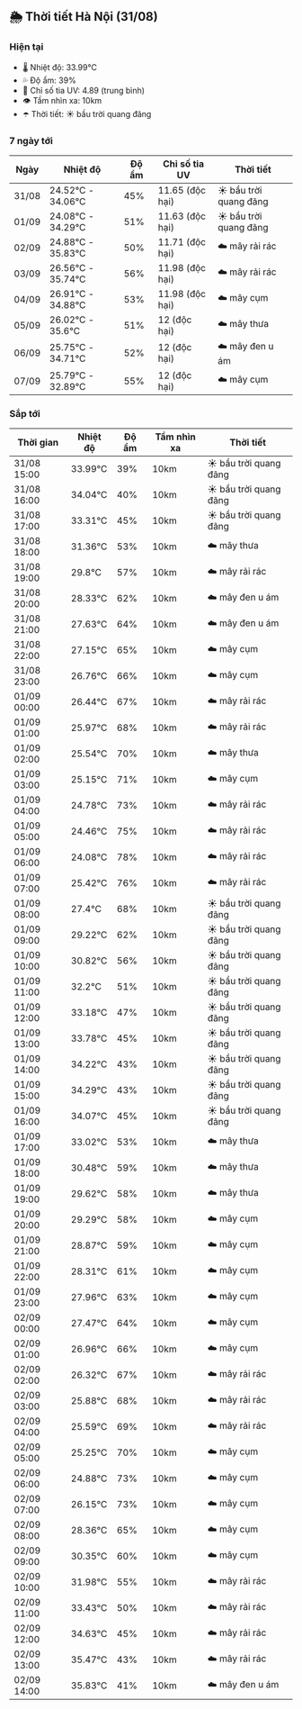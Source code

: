## 🌦️ Thời tiết Hà Nội (31/08)

### Hiện tại

- 🌡️ Nhiệt độ: 33.99℃
- 💦 Độ ẩm: 39%
- 🌟 Chỉ số tia UV: 4.89 (trung bình)
- 👁️ Tầm nhìn xa: 10km
- ☂️ Thời tiết: ☀️ bầu trời quang đãng

### 7 ngày tới

| Ngày | Nhiệt độ | Độ ẩm | Chỉ số tia UV | Thời tiết |
| --- | --- | --- | --- | --- |
| 31/08 | 24.52℃ - 34.06℃ | 45% | 11.65 (độc hại) | ☀️ bầu trời quang đãng |
| 01/09 | 24.08℃ - 34.29℃ | 51% | 11.63 (độc hại) | ☀️ bầu trời quang đãng |
| 02/09 | 24.88℃ - 35.83℃ | 50% | 11.71 (độc hại) | ☁️ mây rải rác |
| 03/09 | 26.56℃ - 35.74℃ | 56% | 11.98 (độc hại) | ☁️ mây rải rác |
| 04/09 | 26.91℃ - 34.88℃ | 53% | 11.98 (độc hại) | ☁️ mây cụm |
| 05/09 | 26.02℃ - 35.6℃ | 51% | 12 (độc hại) | ☁️ mây thưa |
| 06/09 | 25.75℃ - 34.71℃ | 52% | 12 (độc hại) | ☁️ mây đen u ám |
| 07/09 | 25.79℃ - 32.89℃ | 55% | 12 (độc hại) | ☁️ mây cụm |

### Sắp tới

| Thời gian | Nhiệt độ | Độ ẩm | Tầm nhìn xa | Thời tiết |
| --- | --- | --- | --- | --- |
| 31/08 15:00 | 33.99℃ | 39% | 10km | ☀️ bầu trời quang đãng |
| 31/08 16:00 | 34.04℃ | 40% | 10km | ☀️ bầu trời quang đãng |
| 31/08 17:00 | 33.31℃ | 45% | 10km | ☀️ bầu trời quang đãng |
| 31/08 18:00 | 31.36℃ | 53% | 10km | ☁️ mây thưa |
| 31/08 19:00 | 29.8℃ | 57% | 10km | ☁️ mây rải rác |
| 31/08 20:00 | 28.33℃ | 62% | 10km | ☁️ mây đen u ám |
| 31/08 21:00 | 27.63℃ | 64% | 10km | ☁️ mây đen u ám |
| 31/08 22:00 | 27.15℃ | 65% | 10km | ☁️ mây cụm |
| 31/08 23:00 | 26.76℃ | 66% | 10km | ☁️ mây cụm |
| 01/09 00:00 | 26.44℃ | 67% | 10km | ☁️ mây rải rác |
| 01/09 01:00 | 25.97℃ | 68% | 10km | ☁️ mây rải rác |
| 01/09 02:00 | 25.54℃ | 70% | 10km | ☁️ mây thưa |
| 01/09 03:00 | 25.15℃ | 71% | 10km | ☁️ mây cụm |
| 01/09 04:00 | 24.78℃ | 73% | 10km | ☁️ mây rải rác |
| 01/09 05:00 | 24.46℃ | 75% | 10km | ☁️ mây rải rác |
| 01/09 06:00 | 24.08℃ | 78% | 10km | ☁️ mây rải rác |
| 01/09 07:00 | 25.42℃ | 76% | 10km | ☁️ mây rải rác |
| 01/09 08:00 | 27.4℃ | 68% | 10km | ☀️ bầu trời quang đãng |
| 01/09 09:00 | 29.22℃ | 62% | 10km | ☀️ bầu trời quang đãng |
| 01/09 10:00 | 30.82℃ | 56% | 10km | ☀️ bầu trời quang đãng |
| 01/09 11:00 | 32.2℃ | 51% | 10km | ☀️ bầu trời quang đãng |
| 01/09 12:00 | 33.18℃ | 47% | 10km | ☀️ bầu trời quang đãng |
| 01/09 13:00 | 33.78℃ | 45% | 10km | ☀️ bầu trời quang đãng |
| 01/09 14:00 | 34.22℃ | 43% | 10km | ☀️ bầu trời quang đãng |
| 01/09 15:00 | 34.29℃ | 43% | 10km | ☀️ bầu trời quang đãng |
| 01/09 16:00 | 34.07℃ | 45% | 10km | ☀️ bầu trời quang đãng |
| 01/09 17:00 | 33.02℃ | 53% | 10km | ☁️ mây thưa |
| 01/09 18:00 | 30.48℃ | 59% | 10km | ☁️ mây thưa |
| 01/09 19:00 | 29.62℃ | 58% | 10km | ☁️ mây thưa |
| 01/09 20:00 | 29.29℃ | 58% | 10km | ☁️ mây cụm |
| 01/09 21:00 | 28.87℃ | 59% | 10km | ☁️ mây cụm |
| 01/09 22:00 | 28.31℃ | 61% | 10km | ☁️ mây cụm |
| 01/09 23:00 | 27.96℃ | 63% | 10km | ☁️ mây cụm |
| 02/09 00:00 | 27.47℃ | 64% | 10km | ☁️ mây cụm |
| 02/09 01:00 | 26.96℃ | 66% | 10km | ☁️ mây cụm |
| 02/09 02:00 | 26.32℃ | 67% | 10km | ☁️ mây rải rác |
| 02/09 03:00 | 25.88℃ | 68% | 10km | ☁️ mây rải rác |
| 02/09 04:00 | 25.59℃ | 69% | 10km | ☁️ mây rải rác |
| 02/09 05:00 | 25.25℃ | 70% | 10km | ☁️ mây cụm |
| 02/09 06:00 | 24.88℃ | 73% | 10km | ☁️ mây cụm |
| 02/09 07:00 | 26.15℃ | 73% | 10km | ☁️ mây cụm |
| 02/09 08:00 | 28.36℃ | 65% | 10km | ☁️ mây cụm |
| 02/09 09:00 | 30.35℃ | 60% | 10km | ☁️ mây cụm |
| 02/09 10:00 | 31.98℃ | 55% | 10km | ☁️ mây rải rác |
| 02/09 11:00 | 33.43℃ | 50% | 10km | ☁️ mây rải rác |
| 02/09 12:00 | 34.63℃ | 45% | 10km | ☁️ mây rải rác |
| 02/09 13:00 | 35.47℃ | 43% | 10km | ☁️ mây rải rác |
| 02/09 14:00 | 35.83℃ | 41% | 10km | ☁️ mây đen u ám |
